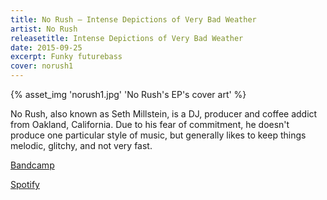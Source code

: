 ```yaml
---
title: No Rush — Intense Depictions of Very Bad Weather
artist: No Rush
releasetitle: Intense Depictions of Very Bad Weather
date: 2015-09-25
excerpt: Funky futurebass
cover: norush1
---
```


{% asset_img 'norush1.jpg' 'No Rush's EP's cover art' %}

No Rush, also known as Seth Millstein, is a DJ, producer and coffee addict from Oakland, California. Due to his fear of commitment, he doesn't produce one particular style of music, but generally likes to keep things melodic, glitchy, and not very fast. 

[Bandcamp](https://spinthedisc.bandcamp.com/album/intense-depictions-of-very-bad-weather)

[Spotify](https://open.spotify.com/album/4XpbQ9n7tEY468BDbtYfmG)